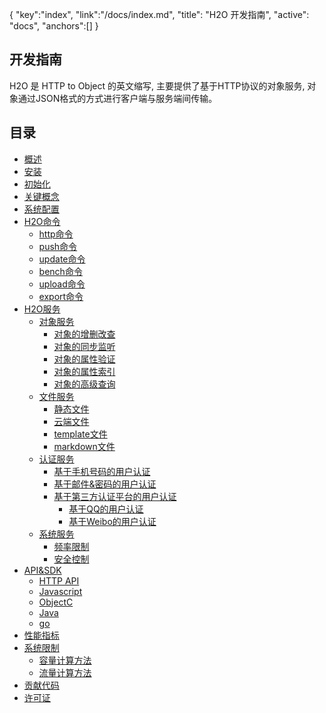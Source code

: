 {
   "key":"index",
   "link":"/docs/index.md",
   "title": "H2O 开发指南",
   "active": "docs",
   "anchors":[]
}

开发指南
---

H2O 是 HTTP to Object 的英文缩写, 主要提供了基于HTTP协议的对象服务, 对象通过JSON格式的方式进行客户端与服务端间传输。

目录
----
- [概述](/docs/overview.md)
- [安装](/docs/install.md)
- [初始化](/docs/init.md)
- [关键概念](/docs/base.md)
- [系统配置](/docs/configure.md)
- [H2O命令](/docs/commands.md)
	- [http命令](/docs/commands.md#http)
	- [push命令](/docs/commands.md#push)
	- [update命令](/docs/commands.md#update)
	- [bench命令](/docs/commands.md#bench)
	- [upload命令](/docs/commands.md#upload)
	- [export命令](/docs/commands.md#export)
- [H2O服务](/docs/h2o.md)
	- [对象服务](/docs/object.md)
		-	[对象的增删改查](/docs/object-crud.md)
		-	[对象的同步监听](/docs/object-watch.md)
		-	[对象的属性验证](/docs/object-valid.md)
		-	[对象的属性索引](/docs/object-index.md)
		-	[对象的高级查询](/docs/object-query.md)
	- [文件服务](/docs/file.md)
		- [静态文件](/docs/static.md)
		- [云端文件](/docs/cloud.md)
		- [template文件](/docs/template.md)
		- [markdown文件](/docs/markdown.md)
	- [认证服务](/docs/auth.md)
		- [基于手机号码的用户认证](/docs/auth-mobile.md)
		- [基于邮件&密码的用户认证](/docs/auth-email.md)
		- [基于第三方认证平台的用户认证](/docs/auth-third.md)
			- [基于QQ的用户认证](/docs/auth-third.md#qq)
			- [基于Weibo的用户认证](/docs/auth-third.md#weibo)	
	- [系统服务](/docs/system.md)
		- [频率限制](/docs/ratelimits.md)
		- [安全控制](/docs/security.md)
- [API&SDK](/docs/api.md)
	- [HTTP API](/docs/api-http.md)
	- [Javascript](/docs/api-javascript.md)
	- [ObjectC](/docs/api-oc.md)
	- [Java](/docs/api-java.md)
	- [go](/docs/api-go.md)
- [性能指标](/docs/bench.md)
- [系统限制](/docs/limits.md)
	- [容量计算方法](/docs/limits.md#storage)
	- [流量计算方法](/docs/limits.md#network)
- [贡献代码](/docs/contribution.md)
- [许可证](/docs/license.md)



